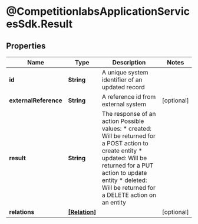 # @CompetitionlabsApplicationServicesSdk.Result

## Properties

Name | Type | Description | Notes
------------ | ------------- | ------------- | -------------
**id** | **String** | A unique system identifier of an updated record | 
**externalReference** | **String** | A reference id from external system | [optional] 
**result** | **String** | The response of an action Possible values:   * created: Will be returned for a POST action to create entity   * updated: Will be returned for a PUT action to update entity   * deleted: Will be returned for a DELETE action on an entity  | 
**relations** | [**[Relation]**](Relation.md) |  | [optional] 


